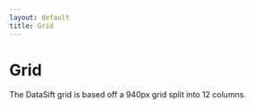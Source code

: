 ```yaml
---
layout: default
title: Grid
---
```


# Grid

The DataSift grid is based off a 940px grid split into 12 columns.

